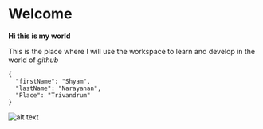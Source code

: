 # Welcome #


**Hi this is my world**

This is the place where I will use the workspace to learn and develop in the world of *github*

```
{
  "firstName": "Shyam",
  "lastName": "Narayanan",
  "Place": "Trivandrum"
}
```
![alt text](image.jpg)

